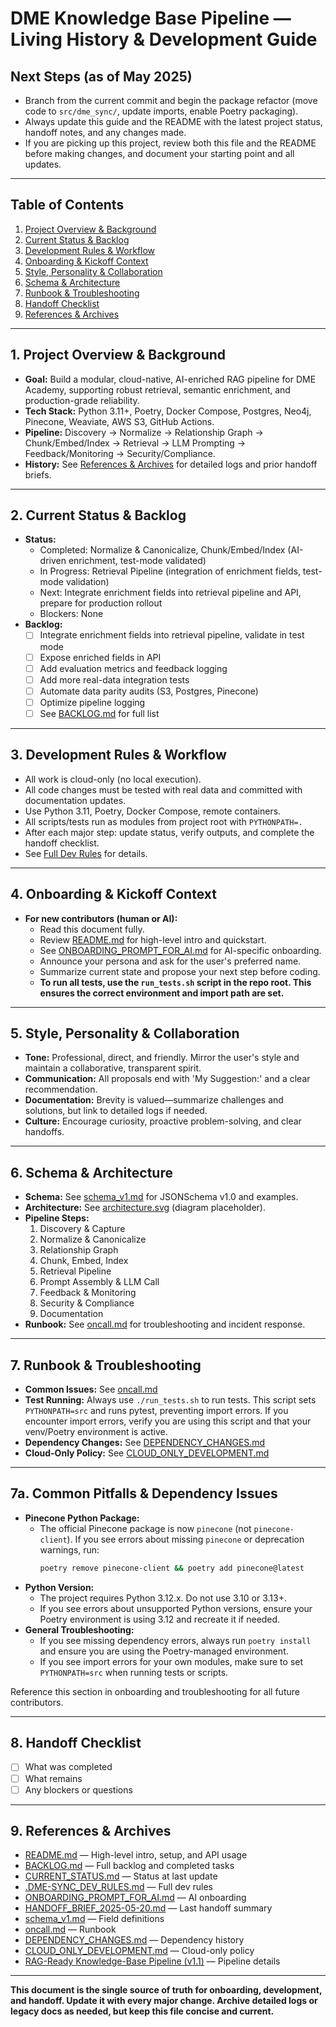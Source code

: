 # DME Knowledge Base Pipeline — Living History & Development Guide

## Next Steps (as of May 2025)

- Branch from the current commit and begin the package refactor (move code to `src/dme_sync/`, update imports, enable Poetry packaging).
- Always update this guide and the README with the latest project status, handoff notes, and any changes made.
- If you are picking up this project, review both this file and the README before making changes, and document your starting point and all updates.

---

## Table of Contents
1. [Project Overview & Background](#project-overview--background)
2. [Current Status & Backlog](#current-status--backlog)
3. [Development Rules & Workflow](#development-rules--workflow)
4. [Onboarding & Kickoff Context](#onboarding--kickoff-context)
5. [Style, Personality & Collaboration](#style-personality--collaboration)
6. [Schema & Architecture](#schema--architecture)
7. [Runbook & Troubleshooting](#runbook--troubleshooting)
8. [Handoff Checklist](#handoff-checklist)
9. [References & Archives](#references--archives)

---

## 1. Project Overview & Background
- **Goal:** Build a modular, cloud-native, AI-enriched RAG pipeline for DME Academy, supporting robust retrieval, semantic enrichment, and production-grade reliability.
- **Tech Stack:** Python 3.11+, Poetry, Docker Compose, Postgres, Neo4j, Pinecone, Weaviate, AWS S3, GitHub Actions.
- **Pipeline:** Discovery → Normalize → Relationship Graph → Chunk/Embed/Index → Retrieval → LLM Prompting → Feedback/Monitoring → Security/Compliance.
- **History:** See [References & Archives](#references--archives) for detailed logs and prior handoff briefs.

---

## 2. Current Status & Backlog
- **Status:**
  - Completed: Normalize & Canonicalize, Chunk/Embed/Index (AI-driven enrichment, test-mode validated)
  - In Progress: Retrieval Pipeline (integration of enrichment fields, test-mode validation)
  - Next: Integrate enrichment fields into retrieval pipeline and API, prepare for production rollout
  - Blockers: None
- **Backlog:**
  - [ ] Integrate enrichment fields into retrieval pipeline, validate in test mode
  - [ ] Expose enriched fields in API
  - [ ] Add evaluation metrics and feedback logging
  - [ ] Add more real-data integration tests
  - [ ] Automate data parity audits (S3, Postgres, Pinecone)
  - [ ] Optimize pipeline logging
  - [ ] See [BACKLOG.md](./BACKLOG.md) for full list

---

## 3. Development Rules & Workflow
- All work is cloud-only (no local execution).
- All code changes must be tested with real data and committed with documentation updates.
- Use Python 3.11, Poetry, Docker Compose, remote containers.
- All scripts/tests run as modules from project root with `PYTHONPATH=.`
- After each major step: update status, verify outputs, and complete the handoff checklist.
- See [Full Dev Rules](./.DME-SYNC_DEV_RULES.md) for details.

---

## 4. Onboarding & Kickoff Context
- **For new contributors (human or AI):**
  - Read this document fully.
  - Review [README.md](./README.md) for high-level intro and quickstart.
  - See [ONBOARDING_PROMPT_FOR_AI.md](./docs/ONBOARDING_PROMPT_FOR_AI.md) for AI-specific onboarding.
  - Announce your persona and ask for the user's preferred name.
  - Summarize current state and propose your next step before coding.
  - **To run all tests, use the `run_tests.sh` script in the repo root. This ensures the correct environment and import path are set.**

---

## 5. Style, Personality & Collaboration
- **Tone:** Professional, direct, and friendly. Mirror the user's style and maintain a collaborative, transparent spirit.
- **Communication:** All proposals end with 'My Suggestion:' and a clear recommendation.
- **Documentation:** Brevity is valued—summarize challenges and solutions, but link to detailed logs if needed.
- **Culture:** Encourage curiosity, proactive problem-solving, and clear handoffs.

---

## 6. Schema & Architecture
- **Schema:** See [schema_v1.md](./docs/schema_v1.md) for JSONSchema v1.0 and examples.
- **Architecture:** See [architecture.svg](./docs/architecture.svg) (diagram placeholder).
- **Pipeline Steps:**
  1. Discovery & Capture
  2. Normalize & Canonicalize
  3. Relationship Graph
  4. Chunk, Embed, Index
  5. Retrieval Pipeline
  6. Prompt Assembly & LLM Call
  7. Feedback & Monitoring
  8. Security & Compliance
  9. Documentation
- **Runbook:** See [oncall.md](./docs/oncall.md) for troubleshooting and incident response.

---

## 7. Runbook & Troubleshooting
- **Common Issues:** See [oncall.md](./docs/oncall.md)
- **Test Running:** Always use `./run_tests.sh` to run tests. This script sets `PYTHONPATH=src` and runs pytest, preventing import errors. If you encounter import errors, verify you are using this script and that your venv/Poetry environment is active.
- **Dependency Changes:** See [DEPENDENCY_CHANGES.md](./DEPENDENCY_CHANGES.md)
- **Cloud-Only Policy:** See [CLOUD_ONLY_DEVELOPMENT.md](./CLOUD_ONLY_DEVELOPMENT.md)

---

## 7a. Common Pitfalls & Dependency Issues
- **Pinecone Python Package:**
  - The official Pinecone package is now `pinecone` (not `pinecone-client`). If you see errors about missing `pinecone` or deprecation warnings, run:
    ```sh
    poetry remove pinecone-client && poetry add pinecone@latest
    ```
- **Python Version:**
  - The project requires Python 3.12.x. Do not use 3.10 or 3.13+.
  - If you see errors about unsupported Python versions, ensure your Poetry environment is using 3.12 and recreate it if needed.
- **General Troubleshooting:**
  - If you see missing dependency errors, always run `poetry install` and ensure you are using the Poetry-managed environment.
  - If you see import errors for your own modules, make sure to set `PYTHONPATH=src` when running tests or scripts.

Reference this section in onboarding and troubleshooting for all future contributors.

---

## 8. Handoff Checklist
- [ ] What was completed
- [ ] What remains
- [ ] Any blockers or questions

---

## 9. References & Archives
- [README.md](./README.md) — High-level intro, setup, and API usage
- [BACKLOG.md](./BACKLOG.md) — Full backlog and completed tasks
- [CURRENT_STATUS.md](./CURRENT_STATUS.md) — Status at last update
- [.DME-SYNC_DEV_RULES.md](./.DME-SYNC_DEV_RULES.md) — Full dev rules
- [ONBOARDING_PROMPT_FOR_AI.md](./docs/ONBOARDING_PROMPT_FOR_AI.md) — AI onboarding
- [HANDOFF_BRIEF_2025-05-20.md](./docs/HANDOFF_BRIEF_2025-05-20.md) — Last handoff summary
- [schema_v1.md](./docs/schema_v1.md) — Field definitions
- [oncall.md](./docs/oncall.md) — Runbook
- [DEPENDENCY_CHANGES.md](./DEPENDENCY_CHANGES.md) — Dependency history
- [CLOUD_ONLY_DEVELOPMENT.md](./CLOUD_ONLY_DEVELOPMENT.md) — Cloud-only policy
- [RAG-Ready Knowledge-Base Pipeline (v1.1)](./docs/RAG-Ready%20Knowledge-Base%20Pipeline%20(v1.1)) — Pipeline details

---

**This document is the single source of truth for onboarding, development, and handoff. Update it with every major change. Archive detailed logs or legacy docs as needed, but keep this file concise and current.** 